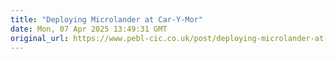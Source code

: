 ```yaml
---
title: "Deploying Microlander at Car-Y-Mor"
date: Mon, 07 Apr 2025 13:49:31 GMT
original_url: https://www.pebl-cic.co.uk/post/deploying-microlander-at-car-y-mor
---
```




